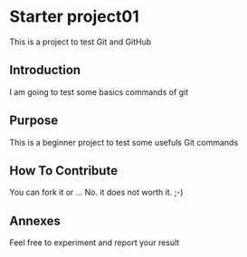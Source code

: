 # Starter project01

This is a project to test Git and GitHub

## Introduction

I am going to test some basics commands of git

## Purpose

This is a beginner project to test some usefuls Git commands

## How To Contribute

You can fork it or ... No. it does not worth it. ;-)

## Annexes

Feel free to experiment
and report your result

